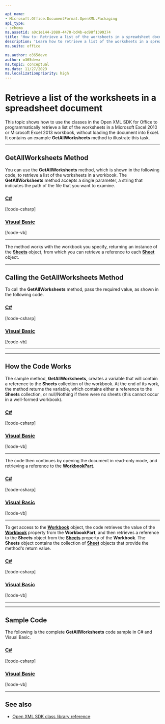 ```yaml
---

api_name:
- Microsoft.Office.DocumentFormat.OpenXML.Packaging
api_type:
- schema
ms.assetid: a0c1e144-2080-4470-bd4b-ed98f1399374
title: 'How to: Retrieve a list of the worksheets in a spreadsheet document'
description: 'Learn how to retrieve a list of the worksheets in a spreadsheet document using the Open XML SDK.'
ms.suite: office

ms.author: o365devx
author: o365devx
ms.topic: conceptual
ms.date: 11/27/2023
ms.localizationpriority: high
---
```

# Retrieve a list of the worksheets in a spreadsheet document

This topic shows how to use the classes in the Open XML SDK for
Office to programmatically retrieve a list of the worksheets in a
Microsoft Excel 2010 or Microsoft Excel 2013 workbook, without loading
the document into Excel. It contains an example **GetAllWorksheets** method to illustrate this task.



--------------------------------------------------------------------------------

## GetAllWorksheets Method

You can use the **GetAllWorksheets** method,
which is shown in the following code, to retrieve a list of the
worksheets in a workbook. The **GetAllWorksheets** method accepts a single
parameter, a string that indicates the path of the file that you want to
examine.

### [C#](#tab/cs-0)
[!code-csharp[](../../samples/spreadsheet/retrieve_a_list_of_the_worksheets/cs/Program.cs#snippet1)]

### [Visual Basic](#tab/vb-0)
[!code-vb[](../../samples/spreadsheet/retrieve_a_list_of_the_worksheets/vb/Program.vb#snippet2)]
***


The method works with the workbook you specify, returning an instance of
the **[Sheets](https://msdn.microsoft.com/library/office/documentformat.openxml.spreadsheet.sheets.aspx)** object, from which you can retrieve
a reference to each **[Sheet](https://msdn.microsoft.com/library/office/documentformat.openxml.spreadsheet.sheet.aspx)** object.

--------------------------------------------------------------------------------

## Calling the GetAllWorksheets Method

To call the **GetAllWorksheets** method, pass
the required value, as shown in the following code.

### [C#](#tab/cs-1)
[!code-csharp[](../../samples/spreadsheet/retrieve_a_list_of_the_worksheets/cs/Program.cs#snippet2)]

### [Visual Basic](#tab/vb-1)
[!code-vb[](../../samples/spreadsheet/retrieve_a_list_of_the_worksheets/vb/Program.vb#snippet2)]
***


--------------------------------------------------------------------------------

## How the Code Works

The sample method, **GetAllWorksheets**,
creates a variable that will contain a reference to the **Sheets** collection of the workbook. At the end of
its work, the method returns the variable, which contains either a
reference to the **Sheets** collection, or
null/Nothing if there were no sheets (this cannot occur in a well-formed
workbook).

### [C#](#tab/cs-2)
[!code-csharp[](../../samples/spreadsheet/retrieve_a_list_of_the_worksheets/cs/Program.cs#snippet3)]

### [Visual Basic](#tab/vb-2)
[!code-vb[](../../samples/spreadsheet/retrieve_a_list_of_the_worksheets/vb/Program.vb#snippet3)]
***


The code then continues by opening the document in read-only mode, and
retrieving a reference to the **[WorkbookPart](https://msdn.microsoft.com/library/office/documentformat.openxml.packaging.spreadsheetdocument.workbookpart.aspx)**.

### [C#](#tab/cs-3)
[!code-csharp[](../../samples/spreadsheet/retrieve_a_list_of_the_worksheets/cs/Program.cs#snippet4)]

### [Visual Basic](#tab/vb-3)
[!code-vb[](../../samples/spreadsheet/retrieve_a_list_of_the_worksheets/vb/Program.vb#snippet4)]
***


To get access to the **[Workbook](https://msdn.microsoft.com/library/office/documentformat.openxml.spreadsheet.workbook.aspx)** object, the code retrieves the value of the **[Workbook](https://msdn.microsoft.com/library/office/documentformat.openxml.packaging.workbookpart.workbook.aspx)** property from the **WorkbookPart**, and then retrieves a reference to the **Sheets** object from the **[Sheets](https://msdn.microsoft.com/library/office/documentformat.openxml.spreadsheet.workbook.sheets.aspx)** property of the **Workbook**. The **Sheets** object contains the collection of **[Sheet](https://msdn.microsoft.com/library/office/documentformat.openxml.spreadsheet.sheet.aspx)** objects that provide the method's return value.

### [C#](#tab/cs-4)
[!code-csharp[](../../samples/spreadsheet/retrieve_a_list_of_the_worksheets/cs/Program.cs#snippet5)]

### [Visual Basic](#tab/vb-4)
[!code-vb[](../../samples/spreadsheet/retrieve_a_list_of_the_worksheets/vb/Program.vb#snippet5)]
***


--------------------------------------------------------------------------------

## Sample Code

The following is the complete **GetAllWorksheets** code sample in C\# and Visual
Basic.

### [C#](#tab/cs)
[!code-csharp[](../../samples/spreadsheet/retrieve_a_list_of_the_worksheets/cs/Program.cs#snippet0)]

### [Visual Basic](#tab/vb)
[!code-vb[](../../samples/spreadsheet/retrieve_a_list_of_the_worksheets/vb/Program.vb#snippet0)]

--------------------------------------------------------------------------------

## See also

- [Open XML SDK class library reference](/office/open-xml/open-xml-sdk)

